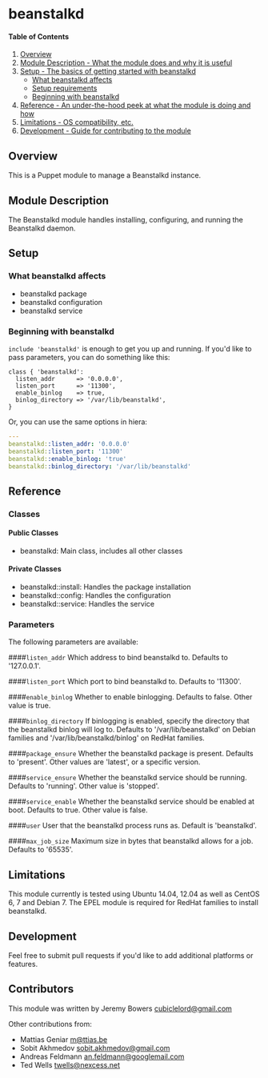 # beanstalkd

#### Table of Contents

1. [Overview](#overview)
2. [Module Description - What the module does and why it is useful](#module-description)
3. [Setup - The basics of getting started with beanstalkd](#setup)
    * [What beanstalkd affects](#what-beanstalkd-affects)
    * [Setup requirements](#setup-requirements)
    * [Beginning with beanstalkd](#beginning-with-beanstalkd)
4. [Reference - An under-the-hood peek at what the module is doing and how](#reference)
5. [Limitations - OS compatibility, etc.](#limitations)
6. [Development - Guide for contributing to the module](#development)

## Overview

This is a Puppet module to manage a Beanstalkd instance.

## Module Description

The Beanstalkd module handles installing, configuring, and running the Beanstalkd daemon.

## Setup

### What beanstalkd affects

* beanstalkd package
* beanstalkd configuration
* beanstalkd service

### Beginning with beanstalkd

`include 'beanstalkd'` is enough to get you up and running. If you'd like to
pass parameters, you can do something like this:

```puppet
class { 'beanstalkd':
  listen_addr      => '0.0.0.0',
  listen_port      => '11300',
  enable_binlog    => true,
  binlog_directory => '/var/lib/beanstalkd',
}
```
Or, you can use the same options in hiera:
```yaml
---
beanstalkd::listen_addr: '0.0.0.0'
beanstalkd::listen_port: '11300'
beanstalkd::enable_binlog: 'true'
beanstalkd::binlog_directory: '/var/lib/beanstalkd'
```

## Reference

### Classes

#### Public Classes

* beanstalkd: Main class, includes all other classes

#### Private Classes

* beanstalkd::install: Handles the package installation
* beanstalkd::config: Handles the configuration
* beanstalkd::service: Handles the service

### Parameters

The following parameters are available:

####`listen_addr`
Which address to bind beanstalkd to. Defaults to '127.0.0.1'.

####`listen_port`
Which port to bind beanstalkd to. Defaults to '11300'.

####`enable_binlog`
Whether to enable binlogging. Defaults to false. Other value is true.

####`binlog_directory`
If binlogging is enabled, specify the directory that the beanstalkd binlog
will log to. Defaults to '/var/lib/beanstalkd' on Debian families and 
'/var/lib/beanstalkd/binlog' on RedHat families.

####`package_ensure`
Whether the beanstalkd package is present. Defaults to 'present'. Other values
are 'latest', or a specific version.

####`service_ensure`
Whether the beanstalkd service should be running. Defaults to 'running'.
Other value is 'stopped'.

####`service_enable`
Whether the beanstalkd service should be enabled at boot. Defaults to
true. Other value is false.

####`user`
User that the beanstalkd process runs as. Default is 'beanstalkd'.

####`max_job_size`
Maximum size in bytes that beanstalkd allows for a job. Defaults to '65535'.

## Limitations

This module currently is tested using Ubuntu 14.04, 12.04 as well as CentOS 6, 7
and Debian 7. The EPEL module is required for RedHat families to install 
beanstalkd.

## Development

Feel free to submit pull requests if you'd like to add additional platforms or
features.

## Contributors

This module was written by Jeremy Bowers <cubiclelord@gmail.com>

Other contributions from:
- Mattias Geniar <m@ttias.be>
- Sobit Akhmedov <sobit.akhmedov@gmail.com>
- Andreas Feldmann <an.feldmann@googlemail.com>
- Ted Wells <twells@nexcess.net>
